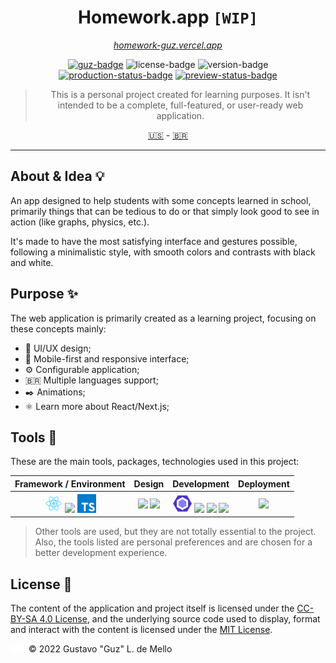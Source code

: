 <div align="center">

# Homework.app `[WIP]`

_[homework-guz.vercel.app][appurl]_

[![guz-badge]][guzurl] ![license-badge] ![version-badge] [![production-status-badge]][appurl] [![preview-status-badge]][previewurl]

> This is a personal project created for learning purposes. It isn't intended to be a complete, full-featured, or user-ready web application.

[:us:](./README.md) - [:brazil:](./langs/README-ptBr.md)

</div>

---

## About & Idea :bulb:

An app designed to help students with some concepts learned in school, primarily things that can be tedious to do or that simply look good to see in action (like graphs, physics, etc.).

It's made to have the most satisfying interface and gestures possible, following a minimalistic style, with smooth colors and contrasts with black and white.

## Purpose :sparkles:

The web application is primarily created as a learning project, focusing on these concepts mainly:

- :art: UI/UX design;
- :iphone: Mobile-first and responsive interface;
- :gear: Configurable application;
- :brazil: Multiple languages support;
- :black_nib: Animations;
- :atom_symbol: Learn more about React/Next.js;

## Tools :toolbox:

These are the main tools, packages, technologies used in this project:

<table>
	<thead>
		<th><b>Framework / Environment</b></th>
		<th><b>Design</b></th>
		<th><b>Development</b></th>
		<th><b>Deployment</b></th>
	</thead>
	<tbody>
		<th>
			<abbr title="React"><a href="https://reactjs.org/"><img src='https://raw.githubusercontent.com/github/explore/80688e429a7d4ef2fca1e82350fe8e3517d3494d/topics/react/react.png' width='30'/></a></abbr>
			<abbr title="Next.js"><a href="https://nextjs.org/"><img src='https://assets.vercel.com/image/upload/v1607554385/repositories/next-js/next-logo.png' width='30'/></a></abbr>
			<abbr title="Typescript"><a href="https://www.typescriptlang.org/"><img src='https://raw.githubusercontent.com/github/explore/80688e429a7d4ef2fca1e82350fe8e3517d3494d/topics/typescript/typescript.png' width='30'/></a></abbr>
		</th>
		<th>
			<abbr title="Tailwind CSS"><a href="https://tailwindcss.com/"><img src='https://tailwindcss.com/_next/static/media/tailwindcss-mark.79614a5f61617ba49a0891494521226b.svg' width='35'/></a></abbr>
			<abbr title="Heroicons"><a href="https://heroicons.com/"><img src='https://heroicons.com/_next/static/media/favicon-32x32.eee32601ba9d4702f841835990ed3801.png' width='30'/></a></abbr>
		</th>
		<th>
			<abbr title="ESLint"><a href="https://eslint.org/"><img src='https://raw.githubusercontent.com/github/explore/80688e429a7d4ef2fca1e82350fe8e3517d3494d/topics/eslint/eslint.png' width='30'/></a></abbr>
			<abbr title="Prettier"><a href="https://prettier.io/"><img src='https://prettier.io/icon.png' width='30'/></a></abbr>
			<abbr title="EditorConfig"><a href="https://editorconfig.org/"><img src='https://editorconfig.org/logo.png' width='30'/></a></abbr>
			<abbr title="pnpm"><a href="https://pnpm.io/"><img src='https://d33wubrfki0l68.cloudfront.net/2f3acb83b7d2349f2194bc38c0f22f295908dc33/43f95/img/pnpm-no-name-with-frame.svg' width='30'/></a></abbr>
		</th>
		<th>
			<abbr title="Deploy with vercel"><a href="https://vercel.com/new/clone?repository-url=https%3A%2F%2Fgithub.com%2FGuz013%2FHomework.app"><img src='https://vercel.com/button' width='90'/></a></abbr>
		</th>
	</tbody>
</table>

> Other tools are used, but they are not totally essential to the project. Also, the tools listed are personal preferences and are chosen for a better development experience.

## License :page_facing_up:

The content of the application and project itself is licensed under the [CC-BY-SA 4.0 License][cclicenseurl], and the underlying source code used to display, format and interact with the content is licensed under the [MIT License][mitlicenseurl].

<img src='./misc/watermark.png' width='25'> &copy; 2022 Gustavo "Guz" L. de Mello


[guzurl]: https://guz.vercel.app
[appurl]: https://homework-guz.vercel.app
[previewurl]: https://homework-app-guz013.vercel.app
[cclicenseurl]: https://creativecommons.org/licenses/by-sa/4.0/
[mitlicenseurl]: https://github.com/Guz013/Homework.app/blob/main/LICENSE
[deployurl]: https://vercel.com/new/clone?repository-url=https%3A%2F%2Fgithub.com%2FGuz013%2FHomework.app
[appurl]: https://homework-guz.vercel.app
[guz-badge]: https://img.shields.io/badge/By-Guz013-white?style=flat-square&labelColor=f4f4f5&color=18181b
[version-badge]: https://img.shields.io/github/package-json/v/guz013/homework.app?style=flat-square&label=Version&logo=github&logoColor=18181b&labelColor=f4f4f5&color=18181b
[license-badge]: https://img.shields.io/github/license/guz013/homework.app?style=flat-square&label=License&logo=Open%20Source%20Initiative&logoColor=18181b&labelColor=f4f4f5&color=18181b
[production-status-badge]: https://img.shields.io/github/deployments/guz013/homework.app/production?label=Production&logo=vercel&logoColor=18181b&style=flat-square&labelColor=f4f4f5
[preview-status-badge]: https://img.shields.io/github/deployments/guz013/homework.app/preview?label=Preview&logo=react&logoColor=18181b&style=flat-square&labelColor=f4f4f5
